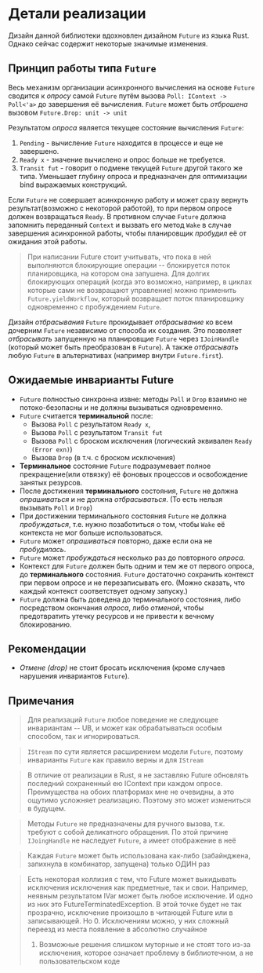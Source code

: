 # Детали реализации

Дизайн данной библиотеки вдохновлен дизайном `Future` из языка Rust.
Однако сейчас содержит некоторые значимые изменения.

## Принцип работы типа `Future`

Весь мeханизм организации асинхронного вычисления на основе `Future` сводится к *опросу*
самой `Future` путём вызова `Poll: IContext -> Poll<'a>` до завершения её вычисления.
`Future` может быть *отброшена* вызовом `Future.Drop: unit -> unit`

Результатом *опроса* является текущее состояние вычисления `Future`:
1. `Pending` - вычисление `Future` находится в процессе и еще не завершено.
2. `Ready x` - значение вычислено и опрос больше не требуется.
3. `Transit fut` - говорит о подмене текущей `Future` другой такого же типа.
   Уменьшает глубину опроса и предназначен для оптимизации bind выражаемых конструкций.

Если `Future` не совершает асинхронную работу и может сразу вернуть
результат(возможно с некоторой работой), то при первом опросе должен возвращаться `Ready`.
В противном случае `Future` должна запомнить переданный `Context` и вызвать его метод `Wake`
в случае завершения асинхронной работы, чтобы планировщик *пробудил* её от ожидания этой работы.

> При написании Future стоит учитывать, что пока в ней выполняются блокирующие
> операции -- блокируется поток планировщика, на котором она запушена.
> Для долгих блокирующих операций (когда это возможно, например, в циклах которые сами не возвращают управление)
> можно применить `Future.yieldWorkflow`, который возвращает поток планировщику одновременно с пробуждением `Future`.

Дизайн *отбрасывания* `Future` прокидывает *отбрасывание* ко всем дочерним `Future` независимо от способа их создания.
Это позволяет *отбрасывать* запущенную на планировщие `Future` через `IJoinHandle`
(который может быть преобразован в `Future`).
А также *отбрасывать* любую `Future` в альтернативах (например внутри `Future.first`).

## Ожидаемые инварианты Future
- `Future` полностью синхронна извне:
  методы `Poll` и `Drop` взаимно не потоко-безопасны и не должны вызываться одновременно.
- `Future` считается **терминальной** после:
  * Вызова `Poll` с результатом `Ready x`,
  * Вызова `Poll` с результатом `Transit fut`
  * Вызова `Poll` с броском исключения (логический эквивален `Ready (Error exn)`)
  * Вызова `Drop` (в т.ч. с броском исключения)
- **Терминальное** состояние `Future` подразумевает полное прекращение(или отвязку) её фоновых процессов
  и освобождение занятых резурсов.
- После достижения **терминального** состояния,
  `Future` не должна *опрашиваться* и не должна *отбрасываться*.
  (То есть нельзя вызывать `Poll` и `Drop`)
- При достижении терминального состояния `Future` не должна *пробуждаться*, т.е.
  нужно позаботиться о том, чтобы `Wake` её контекста не мог больше использоваться.
- `Future` может *опрашиваться* повторно, даже если она не *пробудилась*.
- `Future` может *пробуждаться* несколько раз до повторного *опроса*.
- Контекст для `Future` должен быть одним и тем же от первого опроса, до **терминального** состояния.
  `Future` достаточно сохранить контекст при первом опросе и не перезаписывать его.
  (Можно сказать, что каждый контекст соответствует одному запуску.)
- `Future` должна быть доведена до терминального состояния,
  либо посредством окончания *опроса*, либо *отменой*,
  чтобы предотвратить утечку ресурсов и не привести к вечному блокированию.

## Рекомендации
- *Отмене (drop)* не стоит бросать исключения (кроме случаев нарушения инвариантов `Future`).


## Примечания

> Для реализаций `Future` любое поведение не следующее инвариантам -- UB,
> и может как обрабатываться особым способом, так и игнорироваться.

> `IStream` по сути является расширением модели `Future`,
поэтому инварианты `Future` как правило верны и для `IStream`

> В отличие от реализации в Rust, я не заставляю Future обновлять последний сохраненный ею
> IContext при каждом опросе. Преимущества на обоих платформах мне не очевидны, а это ощутимо усложняет реализацию.
> Поэтому это может измениться в будущем.

> Методы `Future` не предназначены для ручного вызова, т.к. требуют с собой деликатного обращения.
> По этой причине `IJoingHandle` не наследует `Future`, а имеет отображение в неё

> Каждая `Future` может быть использована как-либо (забайнджена, запихнула в комбинатор, запущена)
> только ОДИН раз

> Есть некоторая коллизия с тем, что Future может выкидывать исключения исключения как предметные, так и свои.
> Например, неявным результатом IVar может быть любое исключение. И одно из них это FutureTerminatedException.
> В этой точке будет не так прозрачно, исключение произошло в читающей Future или в записывающей.
> Но
> 0. Исключениям можно, у них сложный переезд из места появление в абсолютно случайное
> 1. Возможные решения слишком муторные и не стоят того из-за исключения, которое означает проблему в библиотечном, а не пользовательском коде
